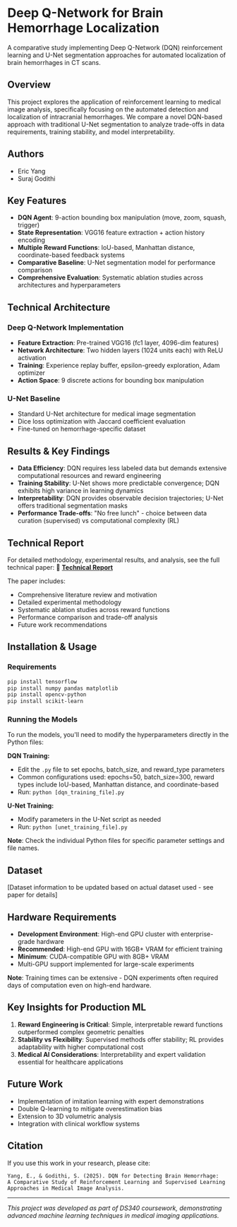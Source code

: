 # Deep Q-Network for Brain Hemorrhage Localization

A comparative study implementing Deep Q-Network (DQN) reinforcement learning and U-Net segmentation approaches for automated localization of brain hemorrhages in CT scans.

## Overview

This project explores the application of reinforcement learning to medical image analysis, specifically focusing on the automated detection and localization of intracranial hemorrhages. We compare a novel DQN-based approach with traditional U-Net segmentation to analyze trade-offs in data requirements, training stability, and model interpretability.

## Authors
- Eric Yang
- Suraj Godithi

## Key Features

- **DQN Agent**: 9-action bounding box manipulation (move, zoom, squash, trigger)
- **State Representation**: VGG16 feature extraction + action history encoding
- **Multiple Reward Functions**: IoU-based, Manhattan distance, coordinate-based feedback systems
- **Comparative Baseline**: U-Net segmentation model for performance comparison
- **Comprehensive Evaluation**: Systematic ablation studies across architectures and hyperparameters

## Technical Architecture

### Deep Q-Network Implementation
- **Feature Extraction**: Pre-trained VGG16 (fc1 layer, 4096-dim features)
- **Network Architecture**: Two hidden layers (1024 units each) with ReLU activation
- **Training**: Experience replay buffer, epsilon-greedy exploration, Adam optimizer
- **Action Space**: 9 discrete actions for bounding box manipulation

### U-Net Baseline
- Standard U-Net architecture for medical image segmentation
- Dice loss optimization with Jaccard coefficient evaluation
- Fine-tuned on hemorrhage-specific dataset

## Results & Key Findings

- **Data Efficiency**: DQN requires less labeled data but demands extensive computational resources and reward engineering
- **Training Stability**: U-Net shows more predictable convergence; DQN exhibits high variance in learning dynamics
- **Interpretability**: DQN provides observable decision trajectories; U-Net offers traditional segmentation masks
- **Performance Trade-offs**: "No free lunch" - choice between data curation (supervised) vs computational complexity (RL)

## Technical Report

For detailed methodology, experimental results, and analysis, see the full technical paper:
📄 **[Technical Report](docs/DQN_Brain_Hemorrhage_Localization.pdf)**

The paper includes:
- Comprehensive literature review and motivation
- Detailed experimental methodology
- Systematic ablation studies across reward functions
- Performance comparison and trade-off analysis
- Future work recommendations

## Installation & Usage

### Requirements
```bash
pip install tensorflow
pip install numpy pandas matplotlib
pip install opencv-python
pip install scikit-learn
```

### Running the Models

To run the models, you'll need to modify the hyperparameters directly in the Python files:

**DQN Training:**
- Edit the `.py` file to set epochs, batch_size, and reward_type parameters
- Common configurations used: epochs=50, batch_size=300, reward types include IoU-based, Manhattan distance, and coordinate-based
- Run: `python [dqn_training_file].py`

**U-Net Training:**
- Modify parameters in the U-Net script as needed
- Run: `python [unet_training_file].py`

**Note**: Check the individual Python files for specific parameter settings and file names.

## Dataset

[Dataset information to be updated based on actual dataset used - see paper for details]

## Hardware Requirements

- **Development Environment**: High-end GPU cluster with enterprise-grade hardware
- **Recommended**: High-end GPU with 16GB+ VRAM for efficient training  
- **Minimum**: CUDA-compatible GPU with 8GB+ VRAM
- Multi-GPU support implemented for large-scale experiments

**Note**: Training times can be extensive - DQN experiments often required days of computation even on high-end hardware.

## Key Insights for Production ML

1. **Reward Engineering is Critical**: Simple, interpretable reward functions outperformed complex geometric penalties
2. **Stability vs Flexibility**: Supervised methods offer stability; RL provides adaptability with higher computational cost
3. **Medical AI Considerations**: Interpretability and expert validation essential for healthcare applications

## Future Work

- Implementation of imitation learning with expert demonstrations
- Double Q-learning to mitigate overestimation bias
- Extension to 3D volumetric analysis
- Integration with clinical workflow systems

## Citation

If you use this work in your research, please cite:
```
Yang, E., & Godithi, S. (2025). DQN for Detecting Brain Hemorrhage: 
A Comparative Study of Reinforcement Learning and Supervised Learning 
Approaches in Medical Image Analysis.
```

---

*This project was developed as part of DS340 coursework, demonstrating advanced machine learning techniques in medical imaging applications.*
